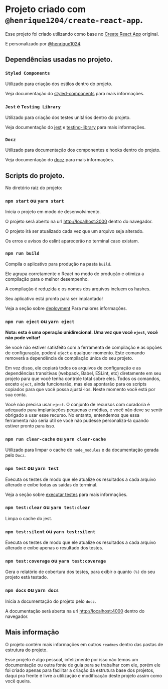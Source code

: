 # Projeto criado com `@henrique1204/create-react-app`.

Esse projeto foi criado utilizando como base no [Create React App](https://github.com/facebook/create-react-app) original.

E personalizado por [@henrique1024](https://github.com/Henrique1204/my-cra-template).

## Dependências usadas no projeto.

### `Styled Components`

Utilizado para criação dos estilos dentro do projeto.

Veja documentação do [styled-components](https://styled-components.com/docs) para mais informações.

### `Jest` e `Testing Library`

Utilizado para criação dos testes unitários dentro do projeto.

Veja documentação do [jest](https://jestjs.io/pt-BR/docs/getting-started) e [testing-library](https://testing-library.com/docs/) para mais informações.

### `Docz`

Utilizado para documentação dos componentes e hooks dentro do projeto.

Veja documentação do [docz](https://www.docz.site/docs/getting-started) para mais informações.

## Scripts do projeto.

No diretório raiz do projeto:

### `npm start` ou `yarn start`

Inicia o projeto em modo de desenvolvimento.

O projeto será aberto na url [http://localhost:3000](http://localhost:3000) dentro do navegador.

O projeto irá ser atualizado cada vez que um arquivo seja alterado.

Os erros e avisos do eslint aparecerão no terminal caso existam.

### `npm run build`

Compila o aplicativo para produção na pasta `build`.

Ele agrupa corretamente o React no modo de produção e otimiza a compilação para o melhor desempenho.

A compilação é reduzida e os nomes dos arquivos incluem os hashes.

Seu aplicativo está pronto para ser implantado!

Veja a seção sobre [deployment](https://facebook.github.io/create-react-app/docs/deployment) Para maiores informações.

### `npm run eject` ou `yarn eject`

**Nota: esta é uma operação unidirecional. Uma vez que você `eject`, você não pode voltar!**

Se você não estiver satisfeito com a ferramenta de compilação e as opções de configuração, poderá `eject` a qualquer momento. Este comando removerá a dependência de compilação única do seu projeto.

Em vez disso, ele copiará todos os arquivos de configuração e as dependências transitivas (webpack, Babel, ESLint, etc) diretamente em seu projeto para que você tenha controle total sobre eles. Todos os comandos, exceto `eject`, ainda funcionarão, mas eles apontarão para os scripts copiados para que você possa ajustá-los. Neste momento você está por sua conta.

Você não precisa usar `eject`. O conjunto de recursos com curadoria é adequado para implantações pequenas e médias, e você não deve se sentir obrigado a usar esse recurso. No entanto, entendemos que essa ferramenta não seria útil se você não pudesse personalizá-la quando estiver pronto para isso.

### `npm run clear-cache` ou `yarn clear-cache`

Utilizado para limpar o cache do `node_modules` e da documentação gerada pelo `Docz`.

### `npm test` ou `yarn test`

Executa os testes de modo que ele atualize os resultados a cada arquivo alterado e exibe todas as saídas do terminal.

Veja a seção sobre [executar testes](https://facebook.github.io/create-react-app/docs/running-tests) para mais informações.

### `npm test:clear` ou `yarn test:clear`

Limpa o cache do jest.

### `npm test:silent` ou `yarn test:silent`

Executa os testes de modo que ele atualize os resultados a cada arquivo alterado e exibe apenas o resultado dos testes.

### `npm test:coverage` ou `yarn test:coverage`

Gera o relatório de cobertura dos testes, para exibir o quanto `(%)` do seu projeto está testado.

### `npm docs` ou `yarn docs`

Inicia a documentação do projeto pelo `docz`.

A documentação será aberta na url [http://localhost:4000](http://localhost:4000) dentro do navegador.

## Mais informação

O projeto contém mais informações em outros `readmes` dentro das pastas de estrutura do projeto.

Esse projeto é algo pessoal, infelizmente por isso não temos um documentação ou outra fonte de guia para se trabalhar com ele, porém ele foi criado apenas para facilitar a criação da estrutura base dos projetos, daqui pra frente é livre a utilização e modificação deste projeto assim como você queira.
